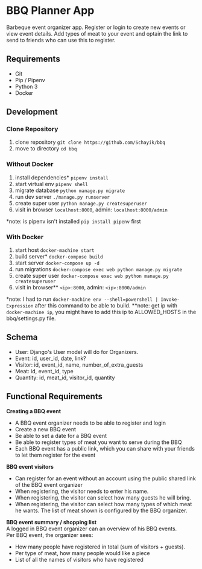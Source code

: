 
# BBQ Planner App
Barbeque event organizer app. Register or login to create new events or view event details. Add types of meat to your event and optain the link to send to friends who can use this to register.

## Requirements
* Git
* Pip / Pipenv
* Python 3
* Docker

## Development

### Clone Repository
1. clone repository `git clone https://github.com/Schayik/bbq`
2. move to directory `cd bbq`

### Without Docker
1. install dependencies* `pipenv install`
2. start virtual env `pipenv shell`
3. migrate database `python manage.py migrate`
4. run dev server `./manage.py runserver`
5. create super user `python manage.py createsuperuser`
2. visit in browser `localhost:8000`, admin: `localhost:8000/admin`

*note: is pipenv isn't installed `pip install pipenv` first

### With Docker
1. start host `docker-machine start`
2. build server* `docker-compose build`
3. start server `docker-compose up -d`
4. run migrations `docker-compose exec web python manage.py migrate`
5. create super user `docker-compose exec web python manage.py createsuperuser`
6. visit in browser** `<ip>:8000`, admin: `<ip>:8000/admin`

*note: I had to run `docker-machine env --shell=powershell | Invoke-Expression` after this command to be able to build.
**note: get ip with `docker-machine ip`, you might have to add this ip to ALLOWED_HOSTS in the bbq/settings.py file.

## Schema
* User: Django's User model will do for Organizers.
* Event: id, user_id, date, link?
* Visitor: id, event_id, name, number_of_extra_guests
* Meat: id, event_id, type
* Quantity: id, meat_id, visitor_id, quantity

## Functional Requirements
**Creating a BBQ event**
* A BBQ event organizer needs to be able to register and login
* Create a new BBQ event
* Be able to set a date for a BBQ event
* Be able to register types of meat you want to serve during the BBQ
* Each BBQ event has a public link, which you can share with your friends to let them register for the event

**BBQ event visitors**
* Can register for an event without an account using the public shared link of the BBQ event organizer
* When registering, the visitor needs to enter his name.
* When registering, the visitor can select how many guests he will bring.
* When registering, the visitor can select how many types of which meat he wants. The list of meat shown is configured by the BBQ organizer.

**BBQ event summary / shopping list**  
A logged in BBQ event organizer can an overview of his BBQ events.  
Per BBQ event, the organizer sees:
* How many people have registered in total (sum of visitors + guests).
* Per type of meat, how many people would like a piece
* List of all the names of visitors who have registered